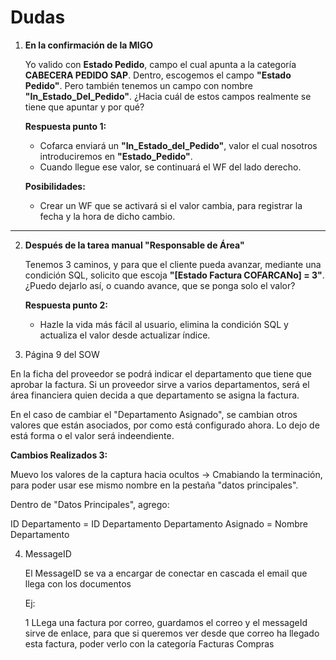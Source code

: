 # Dudas

1. **En la confirmación de la MIGO**

   Yo valido con **Estado Pedido**, campo el cual apunta a la categoría **CABECERA PEDIDO SAP**. Dentro, escogemos el campo **"Estado Pedido"**. Pero también tenemos un campo con nombre **"In_Estado_Del_Pedido"**. ¿Hacia cuál de estos campos realmente se tiene que apuntar y por qué?

   **Respuesta punto 1:**

   - Cofarca enviará un **"In_Estado_del_Pedido"**, valor el cual nosotros introduciremos en **"Estado_Pedido"**.
   - Cuando llegue ese valor, se continuará el WF del lado derecho.

   **Posibilidades:**

   - Crear un WF que se activará si el valor cambia, para registrar la fecha y la hora de dicho cambio.

---

2. **Después de la tarea manual "Responsable de Área"**

   Tenemos 3 caminos, y para que el cliente pueda avanzar, mediante una condición SQL, solicito que escoja **"[Estado Factura COFARCANo] = 3"**. ¿Puedo dejarlo así, o cuando avance, que se ponga solo el valor?

   **Respuesta punto 2:**

   - Hazle la vida más fácil al usuario, elimina la condición SQL y actualiza el valor desde actualizar índice.



3. Página 9 del SOW

En la ficha del proveedor se podrá indicar el departamento que tiene que aprobar la factura. Si un 
proveedor sirve a varios departamentos, será el área financiera quien decida a que departamento 
se asigna la factura.


  En el caso de cambiar el "Departamento Asignado", se cambian otros valores que están asociados, por como está configurado ahora. Lo dejo de está forma o el valor será indeendiente. 

  **Cambios Realizados 3:**

Muevo los valores de la captura hacia ocultos -> Cmabiando la terminación, para poder usar ese mismo nombre en la pestaña "datos principales".

Dentro de "Datos Principales", agrego:

ID Departamento  = ID Departamento 
Departamento Asignado = Nombre Departamento



4. MessageID

   El MessageID se va a encargar de conectar en cascada el email que llega con los documentos

   Ej:

   1 LLega una factura por correo, guardamos el correo y el messageId sirve de enlace, para que si queremos ver desde que correo ha llegado esta factura, poder verlo con la categoría Facturas Compras 









